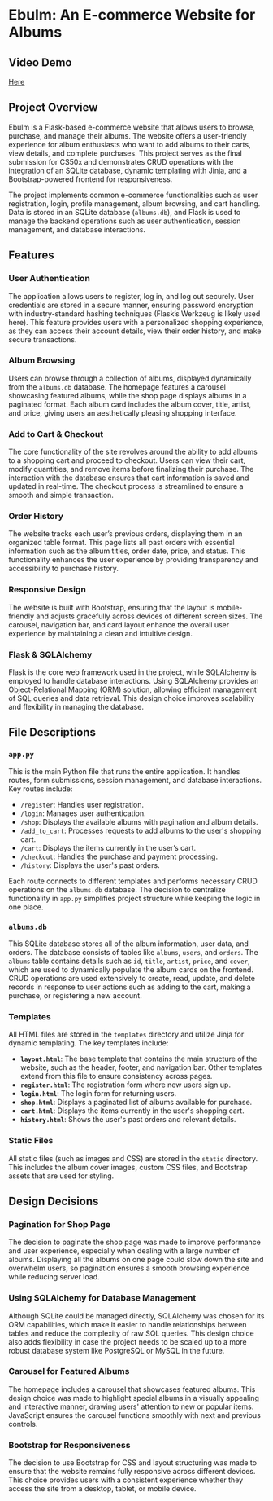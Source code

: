 
# Ebulm: An E-commerce Website for Albums

## Video Demo
[Here](https://www.youtube.com/watch?v=K28nVW7_2gY)

## Project Overview
Ebulm is a Flask-based e-commerce website that allows users to browse, purchase, and manage their albums. The website offers a user-friendly experience for album enthusiasts who want to add albums to their carts, view details, and complete purchases. This project serves as the final submission for CS50x and demonstrates CRUD operations with the integration of an SQLite database, dynamic templating with Jinja, and a Bootstrap-powered frontend for responsiveness.

The project implements common e-commerce functionalities such as user registration, login, profile management, album browsing, and cart handling. Data is stored in an SQLite database (`albums.db`), and Flask is used to manage the backend operations such as user authentication, session management, and database interactions.

## Features
### User Authentication
The application allows users to register, log in, and log out securely. User credentials are stored in a secure manner, ensuring password encryption with industry-standard hashing techniques (Flask’s Werkzeug is likely used here). This feature provides users with a personalized shopping experience, as they can access their account details, view their order history, and make secure transactions.

### Album Browsing
Users can browse through a collection of albums, displayed dynamically from the `albums.db` database. The homepage features a carousel showcasing featured albums, while the shop page displays albums in a paginated format. Each album card includes the album cover, title, artist, and price, giving users an aesthetically pleasing shopping interface.

### Add to Cart & Checkout
The core functionality of the site revolves around the ability to add albums to a shopping cart and proceed to checkout. Users can view their cart, modify quantities, and remove items before finalizing their purchase. The interaction with the database ensures that cart information is saved and updated in real-time. The checkout process is streamlined to ensure a smooth and simple transaction.

### Order History
The website tracks each user’s previous orders, displaying them in an organized table format. This page lists all past orders with essential information such as the album titles, order date, price, and status. This functionality enhances the user experience by providing transparency and accessibility to purchase history.

### Responsive Design
The website is built with Bootstrap, ensuring that the layout is mobile-friendly and adjusts gracefully across devices of different screen sizes. The carousel, navigation bar, and card layout enhance the overall user experience by maintaining a clean and intuitive design.

### Flask & SQLAlchemy
Flask is the core web framework used in the project, while SQLAlchemy is employed to handle database interactions. Using SQLAlchemy provides an Object-Relational Mapping (ORM) solution, allowing efficient management of SQL queries and data retrieval. This design choice improves scalability and flexibility in managing the database.

## File Descriptions

### `app.py`
This is the main Python file that runs the entire application. It handles routes, form submissions, session management, and database interactions. Key routes include:
- `/register`: Handles user registration.
- `/login`: Manages user authentication.
- `/shop`: Displays the available albums with pagination and album details.
- `/add_to_cart`: Processes requests to add albums to the user's shopping cart.
- `/cart`: Displays the items currently in the user’s cart.
- `/checkout`: Handles the purchase and payment processing.
- `/history`: Displays the user's past orders.

Each route connects to different templates and performs necessary CRUD operations on the `albums.db` database. The decision to centralize functionality in `app.py` simplifies project structure while keeping the logic in one place.

### `albums.db`
This SQLite database stores all of the album information, user data, and orders. The database consists of tables like `albums`, `users`, and `orders`. The `albums` table contains details such as `id`, `title`, `artist`, `price`, and `cover`, which are used to dynamically populate the album cards on the frontend. CRUD operations are used extensively to create, read, update, and delete records in response to user actions such as adding to the cart, making a purchase, or registering a new account.

### Templates
All HTML files are stored in the `templates` directory and utilize Jinja for dynamic templating. The key templates include:
- **`layout.html`**: The base template that contains the main structure of the website, such as the header, footer, and navigation bar. Other templates extend from this file to ensure consistency across pages.
- **`register.html`**: The registration form where new users sign up.
- **`login.html`**: The login form for returning users.
- **`shop.html`**: Displays a paginated list of albums available for purchase.
- **`cart.html`**: Displays the items currently in the user's shopping cart.
- **`history.html`**: Shows the user's past orders and relevant details.

### Static Files
All static files (such as images and CSS) are stored in the `static` directory. This includes the album cover images, custom CSS files, and Bootstrap assets that are used for styling.

## Design Decisions
### Pagination for Shop Page
The decision to paginate the shop page was made to improve performance and user experience, especially when dealing with a large number of albums. Displaying all the albums on one page could slow down the site and overwhelm users, so pagination ensures a smooth browsing experience while reducing server load.

### Using SQLAlchemy for Database Management
Although SQLite could be managed directly, SQLAlchemy was chosen for its ORM capabilities, which make it easier to handle relationships between tables and reduce the complexity of raw SQL queries. This design choice also adds flexibility in case the project needs to be scaled up to a more robust database system like PostgreSQL or MySQL in the future.

### Carousel for Featured Albums
The homepage includes a carousel that showcases featured albums. This design choice was made to highlight special albums in a visually appealing and interactive manner, drawing users' attention to new or popular items. JavaScript ensures the carousel functions smoothly with next and previous controls.

### Bootstrap for Responsiveness
The decision to use Bootstrap for CSS and layout structuring was made to ensure that the website remains fully responsive across different devices. This choice provides users with a consistent experience whether they access the site from a desktop, tablet, or mobile device.
